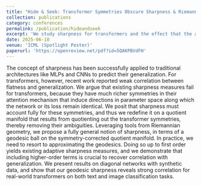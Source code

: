 ```yaml
---
title: "Hide & Seek: Transformer Symmetries Obscure Sharpness & Riemannian Geometry Finds It"
collection: publications
category: conferences
permalink: /publication/hideandseek
excerpt: 'We study sharpness for transformers and the effect that the attention mechanism symmetries has on the link betwween sharpness and generalization.'
date: 2025-06-10
venue: 'ICML (Spotlight Poster)'
paperurl: 'https://openreview.net/pdf?id=5QAKPBVdFH'
---
```


The concept of sharpness has been successfully applied to traditional architectures like MLPs and CNNs to predict their generalization. For transformers, however, recent work reported weak correlation between flatness and generalization. We argue that existing sharpness measures fail for transformers, because they have much richer symmetries in their attention mechanism that induce directions in parameter space along which the network or its loss remain identical. We posit that sharpness must account fully for these symmetries, and thus we redefine it on a quotient manifold that results from quotienting out the transformer symmetries, thereby removing their ambiguities. Leveraging tools from Riemannian geometry, we propose a fully general notion of sharpness, in terms of a geodesic ball on the symmetry-corrected quotient manifold. In practice, we need to resort to approximating the geodesics. Doing so up to first order yields existing adaptive sharpness measures, and we demonstrate that including higher-order terms is crucial to recover correlation with generalization. We present results on diagonal networks with synthetic data, and show that our geodesic sharpness reveals strong correlation for real-world transformers on both text and image classification tasks. 
